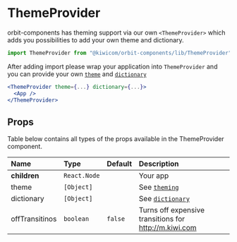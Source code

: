 # ThemeProvider

orbit-components has theming support via our own `<ThemeProvider>` which adds you possibilities to add your own theme and dictionary.

```jsx
import ThemeProvider from "@kiwicom/orbit-components/lib/ThemeProvider";
```

After adding import please wrap your application into `ThemeProvider` and you can provide your own [`theme`](https://github.com/kiwicom/orbit-components/blob/master/.github/theming.md) and [`dictionary`](https://github.com/kiwicom/orbit-components/blob/master/.github/dictionary.md)

```jsx
<ThemeProvider theme={...} dictionary={...}>
  <App />
</ThemeProvider>
```

## Props

Table below contains all types of the props available in the ThemeProvider component.

| Name           | Type         | Default | Description                                                                                       |
| :------------- | :----------- | :------ | :------------------------------------------------------------------------------------------------ |
| **children**   | `React.Node` |         | Your app                                                                                          |
| theme          | `[Object]`   |         | See [`theming`](https://github.com/kiwicom/orbit-components/blob/master/.github/theming.md)       |
| dictionary     | `[Object]`   |         | See [`dictionary`](https://github.com/kiwicom/orbit-components/blob/master/.github/dictionary.md) |
| offTransitinos | `boolean`    | `false` | Turns off expensive transitions for http://m.kiwi.com                                             |
